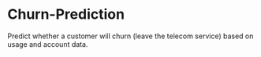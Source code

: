 # Churn-Prediction
Predict whether a customer will churn (leave the telecom service) based on usage and account data.
